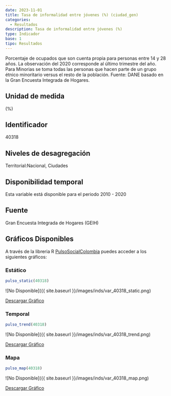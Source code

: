 ```yaml
---
date: 2023-11-01
title: Tasa de informalidad entre jóvenes (%) (ciudad_gen)
categories:
  - Resultados
description: Tasa de informalidad entre jóvenes (%)
type: Indicador
base: 1
tipo: Resultados
--- 
```


Porcentaje de ocupados que son cuenta propia para personas entre 14 y 28 años. La observación del 2020 corresponde al último trimestre del año. Para Minorias se toma todas las personas que hacen parte de un grupo étnico minoritario versus el resto de la población.
Fuente: DANE basado en la Gran Encuesta Integrada de Hogares.

## Unidad de medida
(%)

## Identificador
40318

## Niveles de desagregación
Territorial:Nacional, Ciudades

## Disponibilidad temporal
Esta variable está disponible para el periodo 2010 - 2020

## Fuente
Gran Encuesta Integrada de Hogares (GEIH)

## Gráficos Disponibles

A través de la libreria R [PulsoSocialColombia](https://github.com/pulsosocialcolombia/PulsoSocialColombia) puedes acceder a los siguientes gráficos:

### Estático

``` R
pulso_static(40318)
```

![No Disponible]({{ site.baseurl }}/images/inds/var_40318_static.png)

<a href='{{ site.baseurl }}/images/inds/var_40318_static.png'>Descargar Gráfico</a>

### Temporal

``` R
pulso_trend(40318)
```

![No Disponible]({{ site.baseurl }}/images/inds/var_40318_trend.png)

<a href='{{ site.baseurl }}/images/inds/var_40318_trend.png'>Descargar Gráfico</a>

### Mapa

``` R
pulso_map(40318)
```

![No Disponible]({{ site.baseurl }}/images/inds/var_40318_map.png)

<a href='{{ site.baseurl }}/images/inds/var_40318_map.png'>Descargar Gráfico</a>